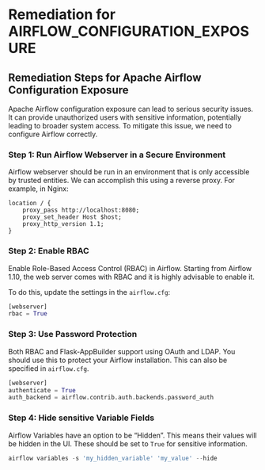 # Remediation for AIRFLOW_CONFIGURATION_EXPOSURE

## Remediation Steps for Apache Airflow Configuration Exposure
Apache Airflow configuration exposure can lead to serious security issues. It can provide unauthorized users with sensitive information, potentially leading to broader system access. To mitigate this issue, we need to configure Airflow correctly. 

### Step 1: Run Airflow Webserver in a Secure Environment
Airflow webserver should be run in an environment that is only accessible by trusted entities. We can accomplish this using a reverse proxy. For example, in Nginx:

```nginx
location / {
    proxy_pass http://localhost:8080;
    proxy_set_header Host $host;
    proxy_http_version 1.1;
}
```

### Step 2: Enable RBAC 
Enable Role-Based Access Control (RBAC) in Airflow. Starting from Airflow 1.10, the web server comes with RBAC and it is highly advisable to enable it.

To do this, update the settings in the `airflow.cfg`:

```python
[webserver]
rbac = True
```

### Step 3: Use Password Protection
Both RBAC and Flask-AppBuilder support using OAuth and LDAP. You should use this to protect your Airflow installation. This can also be specified in `airflow.cfg`.

```python
[webserver]
authenticate = True
auth_backend = airflow.contrib.auth.backends.password_auth
```

### Step 4: Hide sensitive Variable Fields
Airflow Variables have an option to be “Hidden”. This means their values will be hidden in the UI. These should be set to `True` for sensitive information.

```python
airflow variables -s 'my_hidden_variable' 'my_value' --hide
```